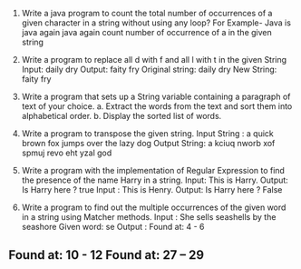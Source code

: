 
1. Write a java program to count the total number of occurrences of a given character in a string
without using any loop?
For Example- Java is java again java again count number of occurrence of a in the given string

2. Write a program to replace all d with f and all l with t in the given String
Input: daily dry
Output: faity fry
Original string: daily dry
New String: faity fry

3. Write a program that sets up a String variable containing a paragraph of text of your choice.
a. Extract the words from the text and sort them into alphabetical order.
b. Display the sorted list of words.

4. Write a program to transpose the given string.
Input String : a quick brown fox jumps over the lazy dog
Output String: a kciuq nworb xof spmuj revo eht yzal god

5. Write a program with the implementation of Regular Expression to find the presence of the name
Harry in a string.
Input: This is Harry.
Output: Is Harry here ? true
Input : This is Henry.
Output: Is Harry here ? False

6. Write a program to find out the multiple occurrences of the given word in a string using Matcher
methods.
Input : She sells seashells by the seashore
Given word: se
Output :
Found at: 4 - 6

Found at: 10 - 12
Found at: 27 – 29
-------------------------------------------------------------------------------------------------------------------------------------

